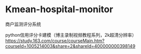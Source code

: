 # Kmean-hospital-monitor
商户监测评分系统

python信用评分卡建模（博主录制视频教程系列，2k超清分辨率）
https://study.163.com/course/courseMain.htm?courseId=1005214003&share=2&shareId=400000000398149
